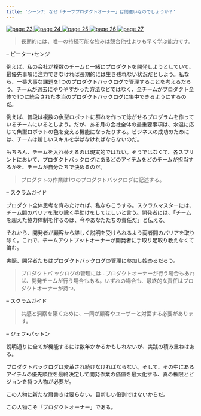 ```yaml
---
title: 'シーン7: なぜ「チーフプロダクトオーナー」は間違いなのでしょうか？'
---
```

[
    ![page 23](/images/page-23.png)
    ![page 24](/images/page-24.png)
    ![page 25](/images/page-25.png)
    ![page 26](/images/page-26.png)
    ![page 27](/images/page-27.png)
](/why-scrum-isnt-making-your-company-very-agile/)

> 長期的には、唯一の持続可能な強みは競合他社よりも早く学ぶ能力です。

– ピーター•センジ

例えば、私の会社が複数のチームと一緒にプロダクトを開発しようとしていて、最優先事項に注力できなければ長期的には生き残れない状況だとしよう。私なら、一番大事な課題を1つのプロダクトバックログで管理することを考えるだろう。チームが過去にやりやすかった方法などではなく、全チームがプロダクト全体で1つに統合された本当のプロダクトバックログに集中できるようにするのだ。

例えば、普段は複数の魚型ロボットに群れを作って泳がせるプログラムを作っているチームにいるとしよう。だが、ある月の会社全体の最重要事項は、水温に応じて魚型ロボットの色を変える機能になったりする。ビジネスの成功のためには、チームは新しいスキルを学ばなければならないのだ。

もちろん、チームを入れ替えるのは現実的ではない。そうではなくて、各スプリントにおいて、プロダクトバックログにあるどのアイテムをどのチームが担当するかを、チームが自分たちで決めるのだ。

> プロダクトの作業は1つのプロダクトバックログに記述する。

– スクラムガイド

プロダクト全体思考を育みたければ、私ならこうする。スクラムマスターには、チーム間のバリアを取り除く手助けをしてほしいと言う。開発者には、「チームを超えた協力体制を作るのは、今やあなたたちの責任だ」と伝える。

それから、開発者が顧客から詳しく説明を受けられるよう両者間のバリアを取り除く。これで、チームアウトプットオーナーが開発者に手取り足取り教えなくて済む。

実際、開発者たちはプロダクトバックログの管理に参加し始めるだろう。

> プロダクトバ ックログの管理には...プロダクトオーナーが行う場合もあれば、開発チームが行う場合もある。いずれの場合も、最終的な責任はプロダクトオーナーが持つ。

– スクラムガイド

> 共感と洞察を築くために、一同が顧客やユーザーと対面する必要があります。

– ジェフ•パットン

説明通りに全てが機能するには数年かかるかもしれないが、実践の積み重ねはある。

プロダクトバックログは変革され続けなければならない。そして、その中にあるアイテムの優先順位を最終決定して開発作業の価値を最大化する、真の権限とビジョンを持つ人物が必要だ。

この人物に新たな肩書きは要らない。目新しい役割ではないからだ。

この人物こそ「プロダクトオーナー」である。
